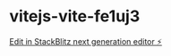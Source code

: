 # vitejs-vite-fe1uj3

[Edit in StackBlitz next generation editor ⚡️](https://stackblitz.com/~/github.com/akshay-sys/vitejs-vite-fe1uj3)